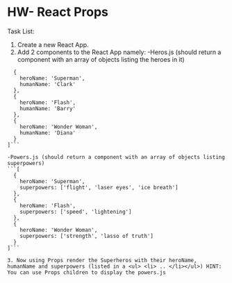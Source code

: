# HW- React Props

Task List:

1. Create a new React App.
2. Add 2 components to the React App namely:
  -Heros.js (should return a component with an array of objects listing the heroes in it)
  ```[
    {
      heroName: 'Superman',
      humanName: 'Clark'
    },
    {
      heroName: 'Flash',
      humanName: 'Barry'
    },
    {
      heroName: 'Wonder Woman',
      humanName: 'Diana'
    }
  ]```
  
  -Powers.js (should return a component with an array of objects listing superpowers)
  ```[
    {
      heroName: 'Superman',
      superpowers: ['flight', 'laser eyes', 'ice breath']
    },
    {
      heroName: 'Flash',
      superpowers: ['speed', 'lightening']
    },
    {
      heroName: 'Wonder Woman',
      superpowers: ['strength', 'lasso of truth']
    }
  ]```
  
  3. Now using Props render the Superheros with their heroName, humanName and superpowers (listed in a <ul> <li> .. </li></ul>) HINT: You can use Props children to display the powers.js
  
  
